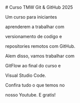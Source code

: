 \# Curso TMW Git \& GitHub 2025



Um curso para iniciantes

aprenderem a trabalhar com

versionamento de codigo e

repositories remotos com GitHub.



Alem disso, vamos trabalhar com

GitFlow ao final do curso e

Visual Studio Code.



Confira tudo o que temos no 

nosso Youtube. E gratis!





